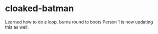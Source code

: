# cloaked-batman
Learned how to do a loop. 
burns round to boots
Person 1 is now updating this as well.  
